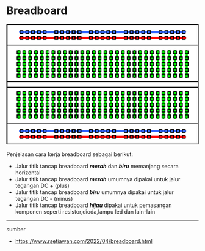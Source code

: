# Breadboard

![](res/breadboard-jalur.webp)

Penjelasan cara kerja breadboard sebagai berikut:
- Jalur titik tancap breadboard ***merah*** dan ***biru*** memanjang secara horizontal
- Jalur titik tancap breadboard ***merah*** umumnya dipakai untuk jalur tegangan DC + (plus)
- Jalur titik tancap breadboard ***biru*** umumnya dipakai untuk jalur tegangan DC - (minus)
- Jalur titik tancap breadboard ***hijau*** dipakai untuk pemasangan komponen seperti resistor,dioda,lampu led dan lain-lain

---
sumber
- https://www.rsetiawan.com/2022/04/breadboard.html
